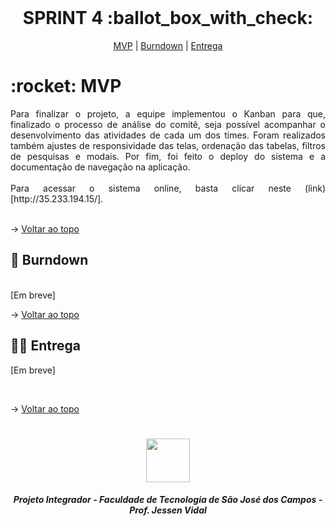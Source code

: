 <br id="topo">
 
<h1 align="center"> SPRINT 4 :ballot_box_with_check: </h1>

<p align="center">
    <a href="#mvp">MVP</a> | 
    <a href="#burndown">Burndown</a> | 
    <a href="#entrega">Entrega</a>
</p>

<span id="mvp">
 
<h1> :rocket: MVP </h1>
<p align="justify">Para finalizar o projeto, a equipe implementou o Kanban para que, finalizado o processo de análise do comitê, seja possível acompanhar o desenvolvimento das atividades de cada um dos times. Foram realizados também ajustes de responsividade das telas, ordenação das tabelas, filtros de pesquisas e modais. Por fim, foi feito o deploy do sistema e a documentação de navegação na aplicação.<br>
<br>
Para acessar o sistema online, basta clicar neste (link)[http://35.233.194.15/].<br>
<br>
</p>

→ [Voltar ao topo](#topo)
  
<span id="burndown">
 
## :pushpin: Burndown
<br>
     [Em breve]
  <!--<img src="https://github.com/peonia-api/API_4_Semestre/blob/main/imagens/sprint3.png" align="center"/>-->
<br>

→ [Voltar ao topo](#topo)
  
 <span id="entrega">
 
## 👩‍💻 Entrega

[Em breve]

<br>
   
 → [Voltar ao topo](#topo)
   
<h1 align="center"> <img src="https://fatecsjc-prd.azurewebsites.net/images/logo/fatecsjc_400x192.png" height="70"  align="auto">
<h5 align="center"> Projeto Integrador - Faculdade de Tecnologia de São José dos Campos - Prof. Jessen Vidal </h5>
